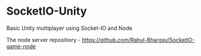 # SocketIO-Unity
Basic Unity multiplayer using Socket-IO and Node

The node server repositiory - https://github.com/Rahul-Bhargav/SocketIO-game-node